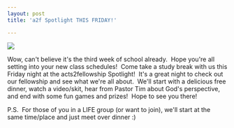 ```yaml
---
layout: post
title: 'a2f Spotlight THIS FRIDAY!'

---
```


![](http://www.acts2fellowship.org/minnesota/wp-content/uploads/2010/09/Untitled-2-e1285025289669.jpg)

Wow, can't believe it's the third week of school already.  Hope you're all setting into your new class schedules!  Come take a study break with us this Friday night at the acts2fellowship Spotlight!  It's a great night to check out our fellowship and see what we're all about.  We'll start with a delicious free dinner, watch a video/skit, hear from Pastor Tim about God's perspective, and end with some fun games and prizes!  Hope to see you there!

P.S.  For those of you in a LIFE group (or want to join), we'll start at the same time/place and just meet over dinner :)
